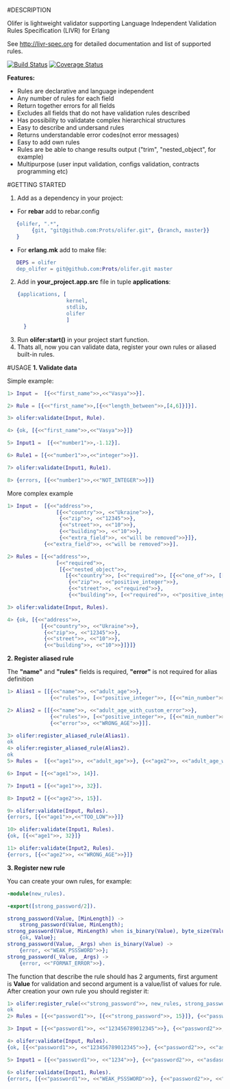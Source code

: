 #DESCRIPTION

Olifer is lightweight validator supporting Language Independent Validation Rules Specification (LIVR) for Erlang

See http://livr-spec.org for detailed documentation and list of supported rules.

[![Build Status](https://travis-ci.org/Prots/olifer.svg?branch=master)](https://travis-ci.org/Prots/olifer)
[![Coverage Status](https://coveralls.io/repos/Prots/olifer/badge.svg?branch=master&service=github)](https://coveralls.io/github/Prots/olifer?branch=master)

**Features:**

* Rules are declarative and language independent
* Any number of rules for each field
* Return together errors for all fields
* Excludes all fields that do not have validation rules described
* Has possibility to validatate complex hierarchical structures
* Easy to describe and undersand rules
* Returns understandable error codes(not error messages)
* Easy to add own rules
* Rules are be able to change results output ("trim", "nested_object", for example)
* Multipurpose (user input validation, configs validation, contracts programming etc)
 
#GETTING STARTED
1. Add as a dependency in your project:
  * For **rebar** add to rebar.config
   ```erl
      {olifer, ".*",
           {git, "git@github.com:Prots/olifer.git", {branch, master}}
      }
   ```
  * For **erlang.mk** add to make file:
   ```erl
      DEPS = olifer
      dep_olifer = git@github.com:Prots/olifer.git master
   ```
2. Add in **your_project.app.src** file in tuple **applications**:
   ```erl  
   {applications, [
                   kernel,
                   stdlib,
                   olifer
                   ]
     }
   ```
3. Run **olifer:start()** in your project start function.
4. Thats all, now you can validate data, register your own rules or aliased built-in rules.
 
#USAGE
**1. Validate data**

Simple example:
```erl
1> Input =  [{<<"first_name">>,<<"Vasya">>}].

2> Rule = [{<<"first_name">>,[{<<"length_between">>,[4,6]}]}].

3> olifer:validate(Input, Rule).

4> {ok, [{<<"first_name">>,<<"Vasya">>}]}

5> Input1 =  [{<<"number1">>,-1.12}].

6> Rule1 = [{<<"number1">>,<<"integer">>}].

7> olifer:validate(Input1, Rule1).

8> {errors, [{<<"number1">>,<<"NOT_INTEGER">>}]}
```
More complex example
```erl
1> Input =  [{<<"address">>,
                [{<<"country">>, <<"Ukraine">>},
                 {<<"zip">>, <<"12345">>},
                 {<<"street">>, <<"10">>},
                 {<<"building">>, <<"10">>},
                 {<<"extra_field">>, <<"will be removed">>}]},
            {<<"extra_field">>, <<"will be removed">>}].

2> Rules = [{<<"address">>,
                [<<"required">>,
                 [{<<"nested_object">>,
                   [{<<"country">>, [<<"required">>, [{<<"one_of">>, [[<<"Ukraine">>, <<"USA">>]]}]]},
                    {<<"zip">>, <<"positive_integer">>},
                    {<<"street">>, <<"required">>},
                    {<<"building">>, [<<"required">>, <<"positive_integer">>]}]}]]}].

3> olifer:validate(Input, Rules).

4> {ok, [{<<"address">>,
           [{<<"country">>, <<"Ukraine">>},
            {<<"zip">>, <<"12345">>},
            {<<"street">>, <<"10">>},
            {<<"building">>, <<"10">>}]}]}
```
**2. Register aliased rule**

The **"name"** and **"rules"** fields is required, **"error"** is not required for alias definition
```erl
1> Alias1 = [[{<<"name">>, <<"adult_age">>},
              {<<"rules">>, [<<"positive_integer">>, [{<<"min_number">>, 18}]]}]].

2> Alias2 = [[{<<"name">>, <<"adult_age_with_custom_error">>},
              {<<"rules">>, [<<"positive_integer">>, [{<<"min_number">>, 18}]]},
              {<<"error">>, <<"WRONG_AGE">>}]].

3> olifer:register_aliased_rule(Alias1).
ok
4> olifer:register_aliased_rule(Alias2).
ok
5> Rules =  [{<<"age1">>, <<"adult_age">>}, {<<"age2">>, <<"adult_age_with_custom_error">>}].

6> Input = [{<<"age1">>, 14}].

7> Input1 = [{<<"age1">>, 32}].

8> Input2 = [{<<"age2">>, 15}].

9> olifer:validate(Input, Rules).
{errors, [{<<"age1">>,<<"TOO_LOW">>}]}

10> olifer:validate(Input1, Rules).
{ok, [{<<"age1">>, 32}]}

11> olifer:validate(Input2, Rules).
{errors, [{<<"age2">>, <<"WRONG_AGE">>}]}
```
**3. Register new rule**

You can create your own rules, for example:
```erl
-module(new_rules).

-export([strong_password/2]).

strong_password(Value, [MinLength]) ->
    strong_password(Value, MinLength);
strong_password(Value, MinLength) when is_binary(Value), byte_size(Value) >= MinLength ->
    {ok, Value};
strong_password(Value, _Args) when is_binary(Value) ->
    {error, <<"WEAK_PSSSWORD">>};
strong_password(_Value, _Args) ->
    {error, <<"FORMAT_ERROR">>}.
```
The function that describe the rule should has 2 arguments, first argument is **Value** for validation and second argument is a value/list of values for rule.
After creation your own rule you should register it:
```erl
1> olifer:register_rule(<<"strong_password">>, new_rules, strong_password).
ok
2> Rules = [{<<"password1">>, [{<<"strong_password">>, 15}]}, {<<"password2">>, [{<<"strong_password">>,[15]}]}].

3> Input = [{<<"password1">>, <<"123456789012345">>}, {<<"password2">>, <<"asdasdasdasdasdasd">>}].

4> olifer:validate(Input, Rules).
{ok, [{<<"password1">>, <<"123456789012345">>}, {<<"password2">>, <<"asdasdasdasdasdasd">>}]}

5> Input1 = [{<<"password1">>, <<"1234">>}, {<<"password2">>, <<"asdasd">>}].

6> olifer:validate(Input1, Rules).
{errors, [{<<"password1">>, <<"WEAK_PSSSWORD">>}, {<<"password2">>, <<"WEAK_PSSSWORD">>}]}
```
